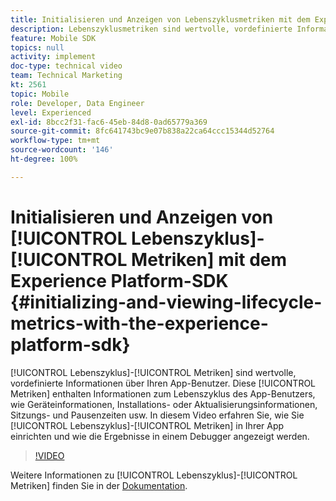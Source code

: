 ```yaml
---
title: Initialisieren und Anzeigen von Lebenszyklusmetriken mit dem Experience Platform-SDK
description: Lebenszyklusmetriken sind wertvolle, vordefinierte Informationen zu Ihrem App-Benutzer. Diese Metriken enthalten Informationen zum Lebenszyklus des App-Benutzers wie Geräteinformationen, Installations- oder Aktualisierungsinformationen, Sitzungs- und Pausenzeiten und mehr. In diesem Video erfahren Sie, wie Sie Lebenszyklusmetriken in Ihrer App einrichten und wie die Ergebnisse in einem Debugger angezeigt werden.
feature: Mobile SDK
topics: null
activity: implement
doc-type: technical video
team: Technical Marketing
kt: 2561
topic: Mobile
role: Developer, Data Engineer
level: Experienced
exl-id: 8bcc2f31-fac6-45eb-84d8-0ad65779a369
source-git-commit: 8fc641743bc9e07b838a22ca64ccc15344d52764
workflow-type: tm+mt
source-wordcount: '146'
ht-degree: 100%

---
```


# Initialisieren und Anzeigen von [!UICONTROL Lebenszyklus]-[!UICONTROL Metriken] mit dem Experience Platform-SDK {#initializing-and-viewing-lifecycle-metrics-with-the-experience-platform-sdk}

[!UICONTROL Lebenszyklus]-[!UICONTROL Metriken] sind wertvolle, vordefinierte Informationen über Ihren App-Benutzer. Diese [!UICONTROL Metriken] enthalten Informationen zum Lebenszyklus des App-Benutzers, wie Geräteinformationen, Installations- oder Aktualisierungsinformationen, Sitzungs- und Pausenzeiten usw. In diesem Video erfahren Sie, wie Sie [!UICONTROL Lebenszyklus]-[!UICONTROL Metriken] in Ihrer App einrichten und wie die Ergebnisse in einem Debugger angezeigt werden.

>[!VIDEO](https://video.tv.adobe.com/v/26258/?quality=12&learn=on)

Weitere Informationen zu [!UICONTROL Lebenszyklus]-[!UICONTROL Metriken] finden Sie in der [Dokumentation](https://aep-sdks.gitbook.io/docs/using-mobile-extensions/mobile-core/lifecycle).
